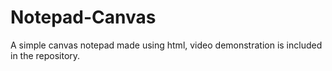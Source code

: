 # Notepad-Canvas

A simple canvas notepad made using html, video demonstration is included in the repository. 
